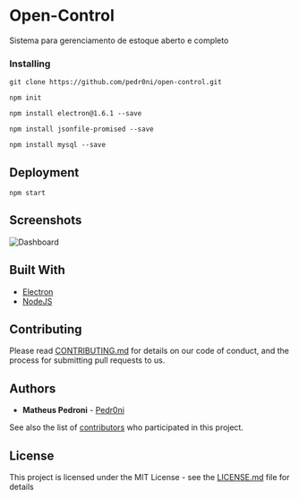 # Open-Control

Sistema para gerenciamento de estoque aberto e completo

### Installing

```
git clone https://github.com/pedr0ni/open-control.git
```

```
npm init

npm install electron@1.6.1 --save

npm install jsonfile-promised --save

npm install mysql --save
```


## Deployment

```
npm start
```

## Screenshots

![Dashboard](https://image.prntscr.com/image/dQ1rcZjiQBaF8aMCWVtK4g.png)

## Built With

* [Electron](https://electronjs.org/)
* [NodeJS](https://nodejs.org/en/)

## Contributing

Please read [CONTRIBUTING.md](https://gist.github.com/PurpleBooth/b24679402957c63ec426) for details on our code of conduct, and the process for submitting pull requests to us.

## Authors

* **Matheus Pedroni** - [Pedr0ni](https://github.com/pedr0ni)

See also the list of [contributors](https://github.com/your/project/contributors) who participated in this project.

## License

This project is licensed under the MIT License - see the [LICENSE.md](LICENSE.md) file for details
